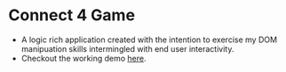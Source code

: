 # Connect 4 Game

- A logic rich application created with the intention to exercise my DOM manipuation skills intermingled with end user interactivity. 
- Checkout the working demo <a href='https://zataara.github.io/connect4-game/'>here</a>.
